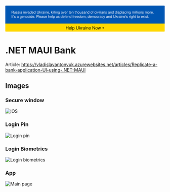 [![Stand With Ukraine](https://raw.githubusercontent.com/vshymanskyy/StandWithUkraine/main/banner2-direct.svg)](https://stand-with-ukraine.pp.ua)

# .NET MAUI Bank

Article: https://vladislavantonyuk.azurewebsites.net/articles/Replicate-a-bank-application-UI-using-.NET-MAUI

## Images

### Secure window

![iOS](https://ik.imagekit.io/VladislavAntonyuk/vladislavantonyuk/articles/23/dotnet-maui-bank-secure.gif)

### Login Pin

![Login pin](https://ik.imagekit.io/VladislavAntonyuk/vladislavantonyuk/articles/23/dotnet-maui-bank-pin-login.gif)

### Login Biometrics

![Login biometrics](https://ik.imagekit.io/VladislavAntonyuk/vladislavantonyuk/articles/23/dotnet-maui-bank-pin-bio.gif)

### App

![Main page](https://ik.imagekit.io/VladislavAntonyuk/vladislavantonyuk/articles/23/dotnet-maui-bank-app.gif)